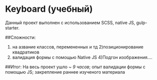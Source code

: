 # Keyboard (учебный)

Данный проект выполнен с использованием SCSS, native JS, gulp-starter.

##Сложности:
1) нa азвание классов, перемененных и тд
2)позиционирование квадратиков
3) валидация формы с помощью Native JS
4)Подгон изображения....

##Итог:
На весь проект ушло *~ 9 часов*; опыт валидации формы с помощью JS; закрепление раннее изученого материала
